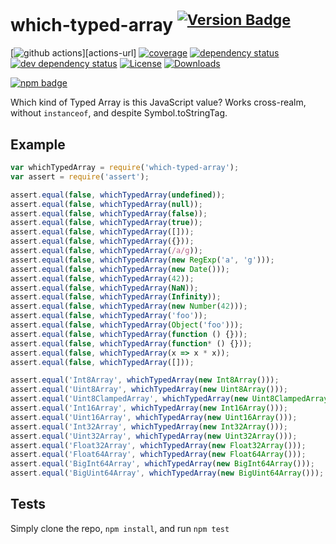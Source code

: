 # which-typed-array <sup>[![Version Badge][npm-version-svg]][package-url]</sup>

[![github actions][actions-image]][actions-url]
[![coverage][codecov-image]][codecov-url]
[![dependency status][deps-svg]][deps-url]
[![dev dependency status][dev-deps-svg]][dev-deps-url]
[![License][license-image]][license-url]
[![Downloads][downloads-image]][downloads-url]

[![npm badge][npm-badge-png]][package-url]

Which kind of Typed Array is this JavaScript value? Works cross-realm, without `instanceof`, and despite Symbol.toStringTag.

## Example

```js
var whichTypedArray = require('which-typed-array');
var assert = require('assert');

assert.equal(false, whichTypedArray(undefined));
assert.equal(false, whichTypedArray(null));
assert.equal(false, whichTypedArray(false));
assert.equal(false, whichTypedArray(true));
assert.equal(false, whichTypedArray([]));
assert.equal(false, whichTypedArray({}));
assert.equal(false, whichTypedArray(/a/g));
assert.equal(false, whichTypedArray(new RegExp('a', 'g')));
assert.equal(false, whichTypedArray(new Date()));
assert.equal(false, whichTypedArray(42));
assert.equal(false, whichTypedArray(NaN));
assert.equal(false, whichTypedArray(Infinity));
assert.equal(false, whichTypedArray(new Number(42)));
assert.equal(false, whichTypedArray('foo'));
assert.equal(false, whichTypedArray(Object('foo')));
assert.equal(false, whichTypedArray(function () {}));
assert.equal(false, whichTypedArray(function* () {}));
assert.equal(false, whichTypedArray(x => x * x));
assert.equal(false, whichTypedArray([]));

assert.equal('Int8Array', whichTypedArray(new Int8Array()));
assert.equal('Uint8Array', whichTypedArray(new Uint8Array()));
assert.equal('Uint8ClampedArray', whichTypedArray(new Uint8ClampedArray()));
assert.equal('Int16Array', whichTypedArray(new Int16Array()));
assert.equal('Uint16Array', whichTypedArray(new Uint16Array()));
assert.equal('Int32Array', whichTypedArray(new Int32Array()));
assert.equal('Uint32Array', whichTypedArray(new Uint32Array()));
assert.equal('Float32Array', whichTypedArray(new Float32Array()));
assert.equal('Float64Array', whichTypedArray(new Float64Array()));
assert.equal('BigInt64Array', whichTypedArray(new BigInt64Array()));
assert.equal('BigUint64Array', whichTypedArray(new BigUint64Array()));
```

## Tests
Simply clone the repo, `npm install`, and run `npm test`

[package-url]: https://npmjs.org/package/which-typed-array
[npm-version-svg]: https://versionbadg.es/inspect-js/which-typed-array.svg
[deps-svg]: https://david-dm.org/inspect-js/which-typed-array.svg
[deps-url]: https://david-dm.org/inspect-js/which-typed-array
[dev-deps-svg]: https://david-dm.org/inspect-js/which-typed-array/dev-status.svg
[dev-deps-url]: https://david-dm.org/inspect-js/which-typed-array#info=devDependencies
[npm-badge-png]: https://nodei.co/npm/which-typed-array.png?downloads=true&stars=true
[license-image]: https://img.shields.io/npm/l/which-typed-array.svg
[license-url]: LICENSE
[downloads-image]: https://img.shields.io/npm/dm/which-typed-array.svg
[downloads-url]: https://npm-stat.com/charts.html?package=which-typed-array
[codecov-image]: https://codecov.io/gh/inspect-js/which-typed-array/branch/main/graphs/badge.svg
[codecov-url]: https://app.codecov.io/gh/inspect-js/which-typed-array/
[actions-image]: https://img.shields.io/endpoint?url=https://github-actions-badge-u3jn4tfpocch.